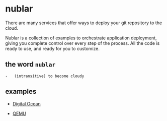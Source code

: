 # nublar

There are many services that offer ways to deploy your git repository to the cloud.

Nublar is a collection of examples to orchestrate application deployment, giving you complete control over every step of the process.  All the code is ready to use, and ready for you to customize.

## the word `nublar`

```
-   (intransitive) to become cloudy
```

## examples

-   [Digital Ocean](/python/flask/README_digitalocean.md)

-   [QEMU](/python/flask/README_qemu.md)
